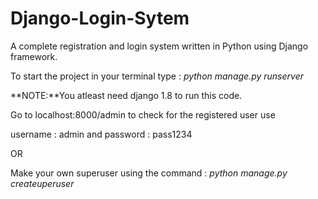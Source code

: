 # Django-Login-Sytem
A complete registration and login system written in Python using Django framework.

To start the project in your terminal type :
  *python manage.py runserver*

**NOTE:**You atleast need django 1.8 to run this code.

Go to localhost:8000/admin to check for the registered user use 

username : admin and password : pass1234


OR 


Make your own superuser using the command : *python manage.py createuperuser*
